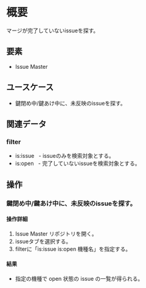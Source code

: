 # 概要
マージが完了していないissueを探す。
## 要素
* Issue Master
## ユースケース
* 鍵閉め中/鍵あけ中に、未反映のissueを探す。
## 関連データ
### filter
* is:issue
  - issueのみを検索対象とする。
* is:open
  - 完了していないissueを検索対象とする。
## 操作
### 鍵閉め中/鍵あけ中に、未反映のissueを探す。
#### 操作詳細
1. Issue Master リポジトリを開く。
1. issueタブを選択する。
1. filterに「is:issue is:open 機種名」を指定する。 
#### 結果
* 指定の機種で open 状態の issue の一覧が得られる。
